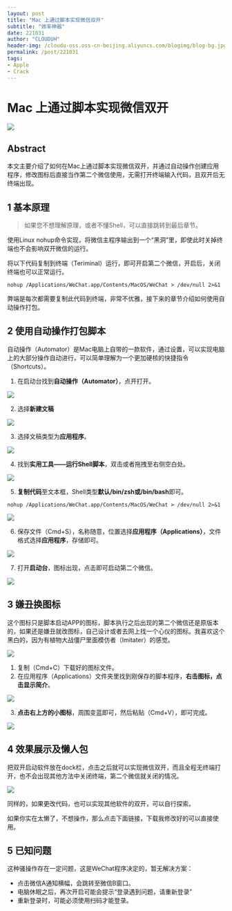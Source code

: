 ```yaml
---
layout: post
title: "Mac 上通过脚本实现微信双开"
subtitle: "效率神器"
date: 221031
author: "CLOUDUH"
header-img: /cloudu-oss.oss-cn-beijing.aliyuncs.com/blogimg/blog-bg.jpg
permalink: /post/221031
tags:
- Apple
- Crack
---
```


# Mac 上通过脚本实现微信双开

![](../attachment/Pasted%20image%2020221117135913.png)

## Abstract

本文主要介绍了如何在Mac上通过脚本实现微信双开，并通过自动操作创建应用程序，修改图标后直接当作第二个微信使用，无需打开终端输入代码，且双开后无终端出现。

## 1 基本原理

> 如果您不想理解原理，或者不懂Shell，可以直接跳转到最后章节。

使用Linux nohup命令实现，将微信主程序输出到一个“黑洞”里，即使此时关掉终端也不会影响双开微信的运行。

将以下代码复制到终端（Teriminal）运行，即可开启第二个微信，开启后，关闭终端也可以正常运行。

```shell
nohup /Applications/WeChat.app/Contents/MacOS/WeChat > /dev/null 2>&1 
```

弊端是每次都需要复制此代码到终端，非常不优雅，接下来的章节介绍如何使用自动操作打包。

## 2 使用自动操作打包脚本

自动操作（Automator）是Mac电脑上自带的一款软件，通过设置，可以实现电脑上的大部分操作自动进行，可以简单理解为一个更加硬核的快捷指令（Shortcuts）。

1. 在启动台找到**自动操作（Automator）**，点开打开。

![](../attachment/Pasted%20image%2020221117125646.png)

2. 选择**新建文稿**

![](../attachment/Pasted%20image%2020221117125724.png)

3. 选择文稿类型为**应用程序**。

![](../attachment/Pasted%20image%2020221117125818.png)

4. 找到**实用工具——运行Shell脚本**，双击或者拖拽至右侧空白处。

![](../attachment/Pasted%20image%2020221117130113.png)

5. **复制代码**至文本框，Shell类型**默认/bin/zsh或/bin/bash**即可。

```shell
nohup /Applications/WeChat.app/Contents/MacOS/WeChat > /dev/null 2>&1 
```

![](../attachment/Pasted%20image%2020221117130307.png)

6. 保存文件（Cmd+S），名称随意，位置选择**应用程序（Applications）**，文件格式选择**应用程序**，存储即可。

![](../attachment/Pasted%20image%2020221117130623.png)

7. 打开**启动台**，图标出现，点击即可启动第二个微信。

![](../attachment/Pasted%20image%2020221117131301.png)

## 3 嫌丑换图标

这个图标只是脚本启动APP的图标，脚本执行之后出现的第二个微信还是原版本的，如果还是嫌丑就改图标，自己设计或者去网上找一个心仪的图标。我喜欢这个黑白的，因为有植物大战僵尸里面模仿者（Imitater）的感觉。

![](../attachment/Pasted%20image%2020221117132053.png)

1. 复制（Cmd+C）下载好的图标文件。
2. 在应用程序（Applications）文件夹里找到刚保存的脚本程序，**右击图标，点击显示简介**。

![](../attachment/Pasted%20image%2020221117132548.png)

3. **点击右上方的小图标**，周围变蓝即可，然后粘贴（Cmd+V），即可完成。

![](../attachment/Pasted%20image%2020221117132844.png)

## 4 效果展示及懒人包

把双开启动软件放在dock栏，点击之后就可以实现微信双开，而且全程无终端打开，也不会出现其他方法中关闭终端，第二个微信就关闭的情况。

![](../attachment/Pasted%20image%2020221117133051.png)

同样的，如果更改代码，也可以实现其他软件的双开，可以自行探索。

如果你实在太懒了，不想操作，那么点击下面链接，下载我修改好的可以直接使用。

## 5 已知问题

这种骚操作存在一定问题，这是WeChat程序决定的，暂无解决方案：

- 点击微信A通知横幅，会跳转至微信B窗口。
- 电脑休眠之后，再次开启可能会提示“登录遇到问题，请重新登录”
- 重新登录时，可能必须使用扫码才能登录。
